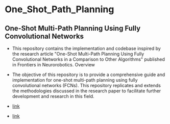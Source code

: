 # One_Shot_Path_Planning

## One-Shot Multi-Path Planning Using Fully Convolutional Networks

- This repository contains the implementation and codebase inspired by the research article "One-Shot Multi-Path Planning Using Fully Convolutional Networks in a Comparison to Other Algorithms" published in Frontiers in Neurorobotics.
Overview

 - The objective of this repository is to provide a comprehensive guide and implementation for one-shot multi-path planning using fully convolutional networks (FCNs). This repository replicates and extends the methodologies discussed in the research paper to facilitate further development and research in this field.

- [link](https://www.frontiersin.org/journals/neurorobotics/articles/10.3389/fnbot.2020.600984/full)


 - [link]( https://www.jumbomail.me/j/JhJAw8y10Ue9gzm)
